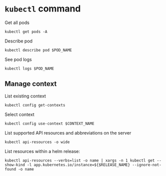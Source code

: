 # `kubectl` command

Get all pods
```shell
kubectl get pods -A
```

Describe pod
```shell
kubectl describe pod $POD_NAME
```

See pod logs
```shell
kubectl logs $POD_NAME
```

##  Manage context

List existing context
```shell
kubectl config get-contexts
```

Select context
```shell
kubectl config use-context $CONTEXT_NAME
```

List supported API resources and abbreviations on the server
```shell
kubectl api-resources -o wide
```

List resources within a helm release:
```shell
kubectl api-resources --verbs=list -o name | xargs -n 1 kubectl get --show-kind -l app.kubernetes.io/instance=${$RELEASE_NAME} --ignore-not-found -o name
```
